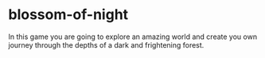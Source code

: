 # blossom-of-night
In this game you are going to explore an amazing world and create you own journey through the depths of a dark and frightening forest.

